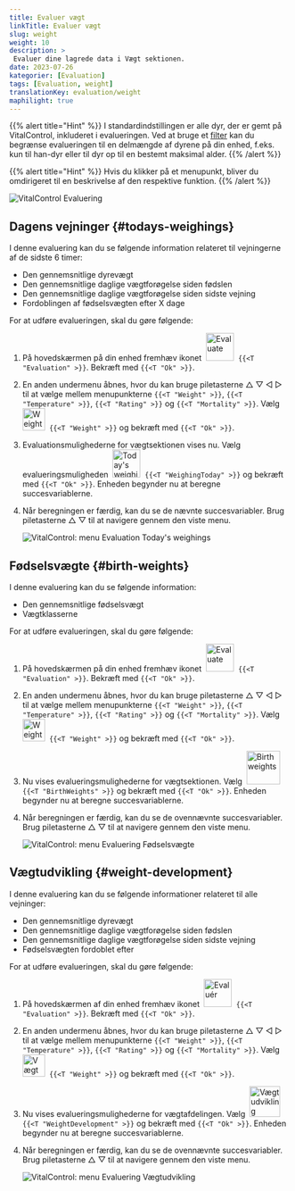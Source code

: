 ```yaml
---
title: Evaluer vægt
linkTitle: Evaluer vægt
slug: weight
weight: 10
description: >
 Evaluer dine lagrede data i Vægt sektionen.
date: 2023-07-26
kategorier: [Evaluation]
tags: [Evaluation, weight]
translationKey: evaluation/weight
maphilight: true
---
```

{{% alert title="Hint" %}}
I standardindstillingen er alle dyr, der er gemt på VitalControl, inkluderet i evalueringen. Ved at bruge et [filter](../../filter/) kan du begrænse evalueringen til en delmængde af dyrene på din enhed, f.eks. kun til han-dyr eller til dyr op til en bestemt maksimal alder.
{{% /alert %}}

{{% alert title="Hint" %}}
Hvis du klikker på et menupunkt, bliver du omdirigeret til en beskrivelse af den respektive funktion.
{{% /alert %}}

<img src="../images/imagemap.png" alt="VitalControl Evaluering" title="Vægt" usemap="#workmap" class="maphilight" />

<map name="workmap">
   <area shape="rect" coords="3,40,116,160" alt="Dagens vejning" title="Evaluer vægtværdierne af dine dyr registreret med VitalControl på den aktuelle dag&#10;Museklik: til dokumentationen" href="/da/docs/evaluation/weight/#todays-weighings">
   <area shape="rect" coords="116,40,238,160" alt="Fødselsvægte" title="Evaluer dine lagrede fødselsvægte&#10;Museklik: til dokumentationen" href="/da/docs/evaluation/weight/#birth-weights">
   <area shape="rect" coords="3,160,116,279" alt="Vægtudvikling" title="Evaluer vægtudviklingen af dine dyr&#10;Museklik: til dokumentationen" href="/da/docs/evaluation/weight/#weight-development">

   <area shape="rect" coords="150,282,238,319" alt="Filter" title="Indstil et filter&#10;Museklik: til dokumentationen" href="/da/docs/filter">
   <area shape="rect" coords="2,282,95,319" alt="Tilbage" title="Hop tilbage et niveau&#10;Museklik: til dokumentationen" href="/da/docs/evaluation/">
</map>

## Dagens vejninger {#todays-weighings}
I denne evaluering kan du se følgende information relateret til vejningerne af de sidste 6 timer:
- Den gennemsnitlige dyrevægt
- Den gennemsnitlige daglige vægtforøgelse siden fødslen
- Den gennemsnitlige daglige vægtforøgelse siden sidste vejning
- Fordoblingen af fødselsvægten efter X dage

For at udføre evalueringen, skal du gøre følgende:

1. På hovedskærmen på din enhed fremhæv ikonet &nbsp;<img src="/icons/main/evaluation.svg" width="50" align="bottom" alt="Evaluate" />&nbsp; `{{<T "Evaluation" >}}`. Bekræft med `{{<T "Ok" >}}`.

2. En anden undermenu åbnes, hvor du kan bruge piletasterne △ ▽ ◁ ▷ til at vælge mellem menupunkterne `{{<T "Weight" >}}`, `{{<T "Temperature" >}}`, `{{<T "Rating" >}}` og `{{<T "Mortality" >}}`. Vælg &nbsp;<img src="/icons/evaluation/weight.svg" width="40" align="bottom" alt="Weight" />&nbsp; `{{<T "Weight" >}}` og bekræft med `{{<T "Ok" >}}`.

3. Evaluationsmulighederne for vægtsektionen vises nu. Vælg evalueringsmuligheden &nbsp;<img src="/icons/evaluation/weighingtoday.svg" width="50" align="bottom" alt="Today's weighing" />&nbsp; `{{<T "WeighingToday" >}}` og bekræft med `{{<T "Ok" >}}`. Enheden begynder nu at beregne succesvariablerne.

4. Når beregningen er færdig, kan du se de nævnte succesvariabler. Brug piletasterne △ ▽ til at navigere gennem den viste menu.

   ![VitalControl: menu Evaluation Today's weighings](../images/todaysweighings.png "Evaluate Today's weighings")

## Fødselsvægte {#birth-weights}
I denne evaluering kan du se følgende information:
- Den gennemsnitlige fødselsvægt
- Vægtklasserne

For at udføre evalueringen, skal du gøre følgende:

1. På hovedskærmen på din enhed fremhæv ikonet &nbsp;<img src="/icons/main/evaluation.svg" width="50" align="bottom" alt="Evaluate" />&nbsp; `{{<T "Evaluation" >}}`. Bekræft med `{{<T "Ok" >}}`.

2. En anden undermenu åbnes, hvor du kan bruge piletasterne △ ▽ ◁ ▷ til at vælge mellem menupunkterne `{{<T "Weight" >}}`, `{{<T "Temperature" >}}`, `{{<T "Rating" >}}` og `{{<T "Mortality" >}}`. Vælg &nbsp;<img src="/icons/evaluation/weight.svg" width="40" align="bottom" alt="Weight" />&nbsp; `{{<T "Weight" >}}` og bekræft med `{{<T "Ok" >}}`.

3. Nu vises evalueringsmulighederne for vægtsektionen. Vælg &nbsp;<img src="/icons/evaluation/birthweights.svg" width="60" align="bottom" alt="Birth weights" />&nbsp; `{{<T "BirthWeights" >}}` og bekræft med `{{<T "Ok" >}}`. Enheden begynder nu at beregne succesvariablerne.


4. Når beregningen er færdig, kan du se de ovennævnte succesvariabler. Brug piletasterne △ ▽ til at navigere gennem den viste menu.

   ![VitalControl: menu Evaluering Fødselsvægte](../images/birthweights.png "Evaluér Fødselsvægte")

## Vægtudvikling {#weight-development}

I denne evaluering kan du se følgende informationer relateret til alle vejninger:
- Den gennemsnitlige dyrevægt
- Den gennemsnitlige daglige vægtforøgelse siden fødslen
- Den gennemsnitlige daglige vægtforøgelse siden sidste vejning
- Fødselsvægten fordoblet efter

For at udføre evalueringen, skal du gøre følgende:

1. På hovedskærmen af din enhed fremhæv ikonet &nbsp;<img src="/icons/main/evaluation.svg" width="50" align="bottom" alt="Evaluér" />&nbsp; `{{<T "Evaluation" >}}`. Bekræft med `{{<T "Ok" >}}`.

2. En anden undermenu åbnes, hvor du kan bruge piletasterne △ ▽ ◁ ▷ til at vælge mellem menupunkterne `{{<T "Weight" >}}`, `{{<T "Temperature" >}}`, `{{<T "Rating" >}}` og `{{<T "Mortality" >}}`. Vælg &nbsp;<img src="/icons/evaluation/weight.svg" width="40" align="bottom" alt="Vægt" />&nbsp; `{{<T "Weight" >}}` og bekræft med `{{<T "Ok" >}}`.

3. Nu vises evalueringsmulighederne for vægtafdelingen. Vælg &nbsp;<img src="/icons/evaluation/weightdevelopment.svg" width="55" align="bottom" alt="Vægtudvikling" />&nbsp; `{{<T "WeightDevelopment" >}}` og bekræft med `{{<T "Ok" >}}`. Enheden begynder nu at beregne succesvariablerne.

4. Når beregningen er færdig, kan du se de ovennævnte succesvariabler. Brug piletasterne △ ▽ til at navigere gennem den viste menu.

   ![VitalControl: menu Evaluering Vægtudvikling](../images/weightdevelopment.png "Evaluér Vægtudvikling")
